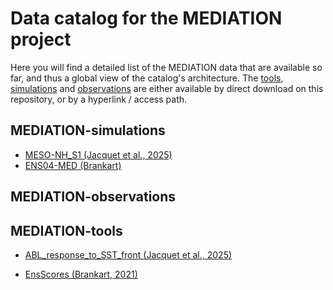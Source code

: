 # Data catalog for the MEDIATION project

Here you will find a detailed list of the MEDIATION data that are available so far, and thus a global view of the catalog's architecture. The [tools](MEDIATION-tools/), [simulations](MEDIATION-simulations/) and [observations](MEDIATION-observations/) are either available by direct download on this repository, or by a hyperlink / access path.

## MEDIATION-simulations

* [MESO-NH_S1 (Jacquet et al., 2025)](MEDIATION-simulations/MESO_NH_S1)
* [ENS04-MED (Brankart)](MEDIATION-simulations/ENS04-MED.md)

## MEDIATION-observations

## MEDIATION-tools

* [ABL_response_to_SST_front (Jacquet et al., 2025)](MEDIATION-tools/ABL_response_to_SST_front)

* [EnsScores (Brankart, 2021)](MEDIATION-tools/EnsScores)


